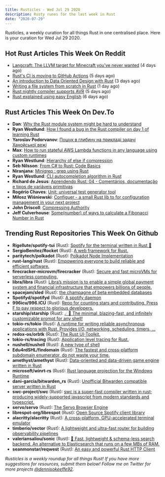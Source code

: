 ```yaml
---
title: Rusticles - Wed Jul 29 2020
description: Rusty runes for the last week in Rust
date: "2020-07-29"
---
```


Rusticles, a weekly curation for all things Rust in one centralised place. Here is your curation for Wed Jul 29 2020.



## Hot Rust Articles This Week On Reddit

- [Langcraft: The LLVM target for Minecraft you've never wanted](https://www.reddit.com/r/rust/comments/hx3we0/langcraft_the_llvm_target_for_minecraft_youve/) (4 days ago)
- [Rust's CI is moving to GitHub Actions](https://www.reddit.com/r/rust/comments/hwf5zs/rusts_ci_is_moving_to_github_actions/) (5 days ago)
- [An introduction to Data Oriented Design with Rust](https://www.reddit.com/r/rust/comments/hxqwom/an_introduction_to_data_oriented_design_with_rust/) (3 days ago)
- [Writing a file system from scratch in Rust](https://www.reddit.com/r/rust/comments/hyw8oh/writing_a_file_system_from_scratch_in_rust/) (1 day ago)
- [Rust nightly compiler supports AVR](https://www.reddit.com/r/rust/comments/hwyii4/rust_nightly_compiler_supports_avr/) (5 days ago)
- [Rust explained using easy English](https://www.reddit.com/r/rust/comments/hw8rlc/rust_explained_using_easy_english/) (6 days ago)



## Rust Articles This Week On Dev.To

- **Dan**: [Why the Rust module system might be hard to understand](https://dev.to/dotxlem/why-the-rust-module-system-might-be-hard-to-understand-2l)
- **Ryan Westlund**: [How I found a bug in the Rust compiler on day 1 of learning Rust](https://dev.to/yujiri8/how-i-found-a-bug-in-the-rust-compiler-on-day-1-of-learning-rust-11f7)
- **Yaroslav Podorvanov**: [Пошук в глибину на прикладі задачі Ханойської вежі](https://dev.to/yaroslavpodorvanov/-3n3b)
- **Max**: [How to run stateful AWS Lambda functions in any language using custom runtimes](https://dev.to/rimutaka/how-to-run-stateful-aws-lambda-functions-in-any-language-using-custom-runtimes-4cgb)
- **Ryan Westlund**: [Hierarchy of else if compression](https://dev.to/yujiri8/hierarchy-of-else-if-compression-4gah)
- **Seb Nilsson**: [From C# to Rust: Code Basics](https://dev.to/sebnilsson/from-c-to-rust-code-basics-40cj)
- **Niranjana**: [Minigrep : grep using Rust](https://dev.to/niran_jana/minigrep-grep-using-rust-17k5)
- **Ryan Westlund**: [CLI autocompletion algorithm in Rust](https://dev.to/yujiri8/cli-autocompletion-algorithm-in-rust-47jl)
- **Richard de Jesus**: [Aprendendo Rust: 04 - Comentários, documentação e tipos de variáveis primitivas](https://dev.to/pehdepano/aprendendo-rust-04-comentarios-documentacao-e-tipos-de-variaveis-primitivas-1jb6)
- **Rogério Chaves**: [Unit: universal test generator tool](https://dev.to/rogeriochaves/unit-universal-test-generator-tool-4148)
- **Miłosz Wiśniewski**: [Configuer - a small Rust lib to  for configuration management in your next project](https://dev.to/milesq/configuer-a-small-rust-lib-to-for-configuration-management-in-your-next-project-25af)
- **John Driscoll**: [Compressing Authority](https://dev.to/johndriscoll/compressing-authority-1kph)
- **Jeff Culverhouse**: [Some(number) of ways to calculate a Fibonacci Number in Rust](https://dev.to/jculverhouse/some-number-of-ways-to-calculate-a-fibonacci-number-in-rust-d78)



## Trending Rust Repositories This Week On Github

- **Rigellute/spotify-tui** (Rust): [Spotify for the terminal written in Rust 🚀](https://github.com/Rigellute/spotify-tui)
- **SergioBenitez/Rocket** (Rust): [A web framework for Rust.](https://github.com/SergioBenitez/Rocket)
- **paritytech/polkadot** (Rust): [Polkadot Node Implementation](https://github.com/paritytech/polkadot)
- **rust-lang/rust** (Rust): [Empowering everyone to build reliable and efficient software.](https://github.com/rust-lang/rust)
- **firecracker-microvm/firecracker** (Rust): [Secure and fast microVMs for serverless computing.](https://github.com/firecracker-microvm/firecracker)
- **libra/libra** (Rust): [Libra’s mission is to enable a simple global payment system and financial infrastructure that empowers billions of people.](https://github.com/libra/libra)
- **spacejam/sled** (Rust): [the champagne of beta embedded databases](https://github.com/spacejam/sled)
- **Spotifyd/spotifyd** (Rust): [A spotify daemon](https://github.com/Spotifyd/spotifyd)
- **996icu/996.ICU** (Rust): [Repo for counting stars and contributing. Press F to pay respect to glorious developers.](https://github.com/996icu/996.ICU)
- **starship/starship** (Rust): [☄🌌️ The minimal, blazing-fast, and infinitely customizable prompt for any shell!](https://github.com/starship/starship)
- **tokio-rs/tokio** (Rust): [A runtime for writing reliable asynchronous applications with Rust. Provides I/O, networking, scheduling, timers, ...](https://github.com/tokio-rs/tokio)
- **redox-os/orbtk** (Rust): [The Rust UI-Toolkit.](https://github.com/redox-os/orbtk)
- **tokio-rs/tracing** (Rust): [Application level tracing for Rust.](https://github.com/tokio-rs/tracing)
- **nushell/nushell** (Rust): [A new type of shell](https://github.com/nushell/nushell)
- **Edu4rdSHL/findomain** (Rust): [The fastest and cross-platform subdomain enumerator, do not waste your time.](https://github.com/Edu4rdSHL/findomain)
- **amethyst/amethyst** (Rust): [Data-oriented and data-driven game engine written in Rust](https://github.com/amethyst/amethyst)
- **microsoft/winrt-rs** (Rust): [Rust language projection for the Windows Runtime](https://github.com/microsoft/winrt-rs)
- **dani-garcia/bitwarden_rs** (Rust): [Unofficial Bitwarden compatible server written in Rust](https://github.com/dani-garcia/bitwarden_rs)
- **swc-project/swc** (Rust): [swc is a super-fast compiler written in rust; producing widely-supported javascript from modern standards and typescript.](https://github.com/swc-project/swc)
- **servo/servo** (Rust): [The Servo Browser Engine](https://github.com/servo/servo)
- **librespot-org/librespot** (Rust): [Open Source Spotify client library](https://github.com/librespot-org/librespot)
- **alacritty/alacritty** (Rust): [A cross-platform, GPU-accelerated terminal emulator](https://github.com/alacritty/alacritty)
- **timberio/vector** (Rust): [A lightweight and ultra-fast router for building observability pipelines](https://github.com/timberio/vector)
- **valeriansaliou/sonic** (Rust): [🦔 Fast, lightweight & schema-less search backend. An alternative to Elasticsearch that runs on a few MBs of RAM.](https://github.com/valeriansaliou/sonic)
- **seanmonstar/reqwest** (Rust): [An easy and powerful Rust HTTP Client](https://github.com/seanmonstar/reqwest)

_Rusticles is a weekly roundup for all things Rust! If you have more suggestions for resources, submit them below! Follow me on Twitter for more projects [@dennisokeeffe92](https://twitter.com/dennisokeeffe92)._